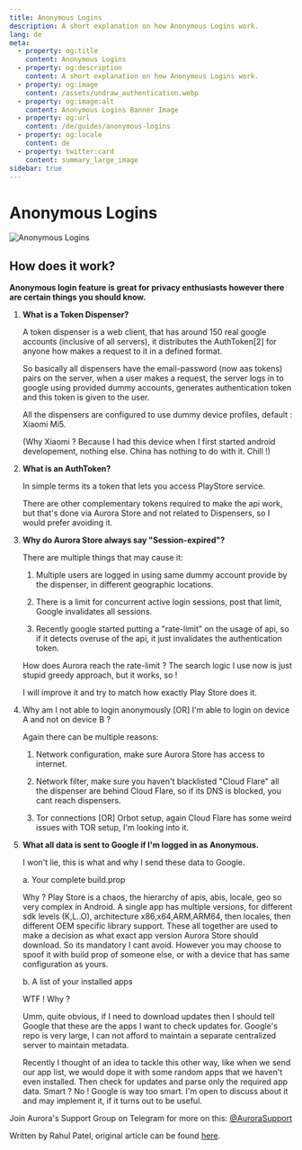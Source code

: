 ```yaml
---
title: Anonymous Logins
description: A short explanation on how Anonymous Logins work.
lang: de
meta:
  - property: og:title
    content: Anonymous Logins
  - property: og:description
    content: A short explanation on how Anonymous Logins work.
  - property: og:image
    content: /assets/undraw_authentication.webp
  - property: og:image:alt
    content: Anonymous Logins Banner Image
  - property: og:url
    content: /de/guides/anonymous-logins
  - property: og:locale
    content: de
  - property: twitter:card
    content: summary_large_image
sidebar: true
---
```


# Anonymous Logins
![Anonymous Logins](/assets/undraw_authentication.svg)

## How does it work?

**Anonymous login feature is great for privacy enthusiasts however there are certain things you should know.**

1. **What is a Token Dispenser?**

	A token dispenser is a web client, that has around 150 real google accounts (inclusive of all servers), it distributes the AuthToken[2] for anyone how makes a request to it in a defined format.

	So basically all dispensers have the email-password (now aas tokens) pairs on the server, when a user makes a request, the server logs in to google using provided dummy accounts, generates authentication token and this token is given to the user.

	All the dispensers are configured to use dummy device profiles, default : Xiaomi Mi5.

	(Why Xiaomi ? Because I had this device when I first started android developement, nothing else. China has nothing to do with it. Chill !)

2. **What is an AuthToken?**

	In simple terms its a token that lets you access PlayStore service.

	There are other complementary tokens required to make the api work, but that's done via Aurora Store and not related to Dispensers, so I would prefer avoiding it.  

3. **Why do Aurora Store always say "Session-expired"?**

	There are multiple things that may cause it:

	1. Multiple users are logged in using same dummy account provide by the dispenser, in different geographic locations.

	2. There is a limit for concurrent active login sessions, post that limit, Google invalidates all sessions.

	3. Recently google started putting a "rate-limit" on the usage of api, so if it detects overuse of the api, it just invalidates the authentication token.

	How does Aurora reach the rate-limit ? The search logic I use now is just stupid greedy approach, but it works, so !

	I will improve it and try to match how exactly Play Store does it.

4. Why am I not able to login anonymously [OR] I'm able to login on device A and not on device B ?

	Again there can be multiple reasons:

	1. Network configuration, make sure Aurora Store has access to internet.

	2. Network filter, make sure you haven't blacklisted "Cloud Flare" all the dispenser are behind Cloud Flare, so if its DNS is blocked, you cant reach dispensers.

	3. Tor connections [OR] Orbot setup, again Cloud Flare has some weird issues with TOR setup, I'm looking into it.

5. **What all data is sent to Google if I'm logged in as Anonymous.**

	I won't lie, this is what and why I send these data to Google.

	a. Your complete build.prop

	Why ? Play Store is a chaos, the hierarchy of apis, abis, locale, geo so very complex in Android. A single app has multiple versions, for different sdk levels (K,L..O), architecture x86,x64,ARM,ARM64, then locales, then different OEM specific library support. These all together are used to make a decision as what exact app version Aurora Store should download. So its mandatory I cant avoid. However you may choose to spoof it with build prop of someone else, or with a device that has same configuration as yours.

	b. A list of your installed apps

	WTF ! Why ?

	Umm, quite obvious, if I need to download updates then I should tell Google that these are the apps I want to check updates for. Google's repo is very large, I can not afford to maintain a separate centralized server to maintain metadata.

	Recently I thought of an idea to tackle this other way, like when we send our app list, we would dope it with some random apps that we haven't even installed. Then check for updates and parse only the required app data. Smart ? No ! Google is way too smart. I'm open to discuss about it and may implement it, if it turns out to be useful.

Join Aurora's Support Group on Telegram for more on this: [@AuroraSupport](tg://resolve?domain=AuroraSupport)

Written by Rahul Patel, original article can be found [here](https://telegra.ph/Aurora-Store---Anonymous-Login-12-20-2).

